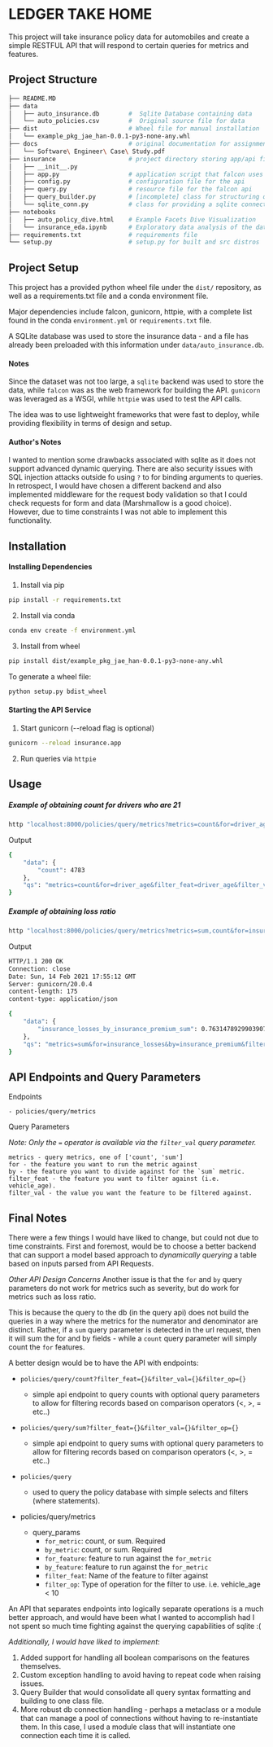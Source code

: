 # LEDGER TAKE HOME 
This project will take insurance policy data for automobiles and create a simple
RESTFUL API that will respond to certain queries for metrics and features. 

## Project Structure
```bash
├── README.MD
├── data
│   ├── auto_insurance.db        #  Sqlite Database containing data
│   └── auto_policies.csv        #  Original source file for data
├── dist                         # Wheel file for manual installation 
│   └── example_pkg_jae_han-0.0.1-py3-none-any.whl   
├── docs                         # original documentation for assignment
│   └── Software\ Engineer\ Case\ Study.pdf
├── insurance                    # project directory storing app/api files
│   ├── __init__.py 
│   ├── app.py                   # application script that falcon uses to register endpoings
│   ├── config.py                # configuration file for the api
│   ├── query.py                 # resource file for the falcon api 
│   ├── query_builder.py         # [incomplete] class for structuring queries
│   └── sqlite_conn.py           # class for providing a sqlite connection
├── notebooks
│   ├── auto_policy_dive.html    # Example Facets Dive Visualization
│   └── insurance_eda.ipynb      # Exploratory data analysis of the data.
├── requirements.txt             # requirements file
└── setup.py                     # setup.py for built and src distros
```

## Project Setup
This project has a provided python wheel file under the `dist/` repository, 
as well as a requirements.txt file and a conda environment file. 

Major dependencies include falcon, gunicorn, httpie, with a complete list found
in the conda `environment.yml` or `requirements.txt` file. 

A SQLite database was used to store the insurance data - and a file has already 
been preloaded with this information under `data/auto_insurance.db`. 

#### Notes
Since the dataset was not too large, a `sqlite` backend was used to store the 
data, while `falcon` was as the web framework for building the API. `gunicorn`
was leveraged as a WSGI, while `httpie` was used to test the API calls. 

The idea was to use lightweight frameworks that were fast to deploy, 
while providing flexibility in terms of design and setup. 

#### Author's Notes
I wanted to mention some drawbacks associated with sqlite as it does not
support advanced dynamic querying. 
There are also security issues with SQL injection attacks outside fo using `?` 
to for binding arguments to queries. 
In retrospect, I would have chosen a different backend and also implemented
middleware for the request body validation so that I could check requests
for form and data (Marshmallow is a good choice). 
However, due to time constraints I was not able to implement this functionality. 


## Installation
#### Installing Dependencies
1. Install via pip
```bash
pip install -r requirements.txt
```
2. Install via conda
```bash
conda env create -f environment.yml
```
3. Install from wheel
```bash
pip install dist/example_pkg_jae_han-0.0.1-py3-none-any.whl
```

To generate a wheel file:
```python
python setup.py bdist_wheel
```
#### Starting the API Service
1. Start gunicorn (--reload flag is optional)
```bash
gunicorn --reload insurance.app
```
2. Run queries via `httpie`

## Usage
##### Example of obtaining count for drivers who are 21
```bash
http "localhost:8000/policies/query/metrics?metrics=count&for=driver_age&filter_feat=driver_age&filter_val=21"
```
Output
```bash
{
    "data": {
        "count": 4783
    },
    "qs": "metrics=count&for=driver_age&filter_feat=driver_age&filter_val=21"
}
```
##### Example of obtaining loss ratio
```bash
http "localhost:8000/policies/query/metrics?metrics=sum,count&for=insurance_losses&by=insurance_premium&filter_feat=driver_age&filter_val=21"
```
Output
```bash
HTTP/1.1 200 OK
Connection: close
Date: Sun, 14 Feb 2021 17:55:12 GMT
Server: gunicorn/20.0.4
content-length: 175
content-type: application/json

{
    "data": {
        "insurance_losses_by_insurance_premium_sum": 0.7631478929903907
    },
    "qs": "metrics=sum&for=insurance_losses&by=insurance_premium&filter_feat=driver_age&filter_val=21"
}
```

## API Endpoints and Query Parameters
Endpoints

    - policies/query/metrics

Query Parameters

*Note: Only the `=` operator is available via the `filter_val` query parameter.*

    metrics - query metrics, one of ['count', 'sum']
    for - the feature you want to run the metric against
    by - the feature you want to divide against for the `sum` metric.
    filter_feat - the feature you want to filter against (i.e. vehicle_age).
    filter_val - the value you want the feature to be filtered against. 

## Final Notes
There were a few things I would have liked to change, but could not due to time
constraints. First and foremost, would be to choose a better backend that can
support a model based approach to *dynamically querying* a table based on
inputs parsed from API Requests.

*Other API Design Concerns*
Another issue is that the `for` and `by` query parameters do not
work for metrics such as severity, but do work for metrics such as loss ratio.

This is because the query to the db (in the query api) does not build the queries
in a way where the metrics for the numerator and denominator are distinct. Rather,
if a `sum` query parameter is detected in the url request, then it will sum the
for and by fields - while a `count` query parameter will simply count the `for`
features. 

A better design would be to have the API with endpoints:
- `policies/query/count?filter_feat={}&filter_val={}&filter_op={}`
    - simple api endpoint to query counts with optional query parameters to 
    allow for filtering records based on comparison operators (<, >, = etc..)

- `policies/query/sum?filter_feat={}&filter_val={}&filter_op={}`
    - simple api endpoint to query sums with optional query parameters to 
    allow for filtering records based on comparison operators (<, >, = etc..)
      
- `policies/query`
    - used to query the policy database with simple selects and filters (where 
    statements).
      
- policies/query/metrics
    - query_params
        - `for_metric`: count, or sum. Required
        - `by_metric`: count, or sum. Required
        - `for_feature`: feature to run against the `for_metric`
        - `by_feature`: feature to run against the `for_metric`
        - `filter_feat`: Name of the feature to filter against
        - `filter_op`: Type of operation for the filter to use. 
          i.e. vehicle_age < 10
          
An API that separates endpoints into logically separate operations is a much better
approach, and would have been what I wanted to accomplish had I not spent so much time
fighting against the querying capabilities of sqlite :(

*Additionally, I would have liked to implement*:
1. Added support for handling all boolean comparisons on the features themselves. 
2. Custom exception handling to avoid having to repeat code when raising issues. 
3. Query Builder that would consolidate all query syntax formatting and building 
to one class file.
4. More robust db connection handling - perhaps a metaclass or a module that can 
   manage a pool of connections without having to re-instantiate them. In this case,
   I used a module class that will instantiate one connection each time it is called. 
   
